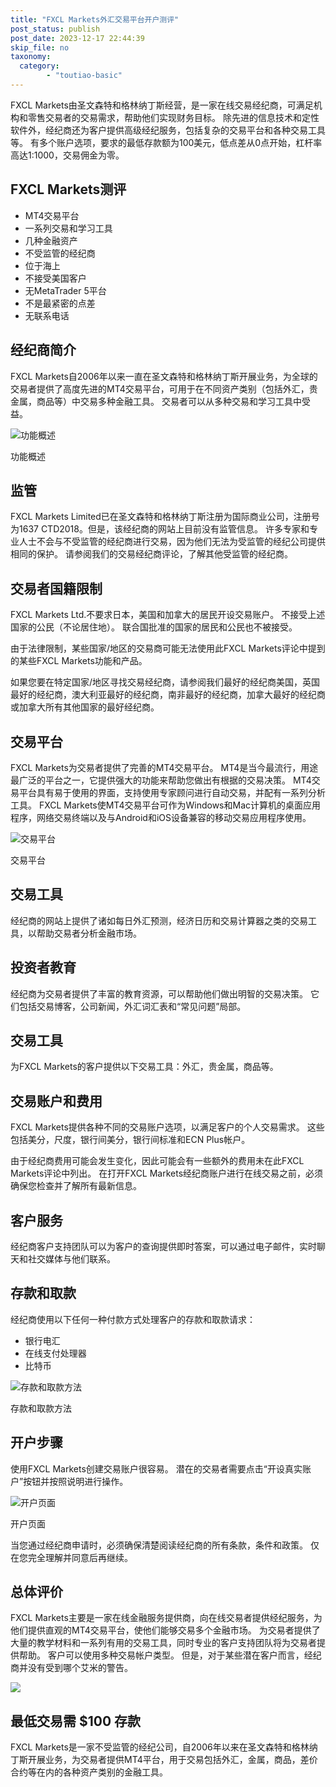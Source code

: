 ```yaml
---
title: "FXCL Markets外汇交易平台开户测评"
post_status: publish
post_date: 2023-12-17 22:44:39
skip_file: no
taxonomy:
  category:
        - "toutiao-basic"
---
```


FXCL Markets由圣文森特和格林纳丁斯经营，是一家在线交易经纪商，可满足机构和零售交易者的交易需求，帮助他们实现财务目标。 除先进的信息技术和定性软件外，经纪商还为客户提供高级经纪服务，包括复杂的交易平台和各种交易工具等。 有多个账户选项，要求的最低存款额为100美元，低点差从0点开始，杠杆率高达1:1000，交易佣金为零。

## FXCL Markets测评

- MT4交易平台
- 一系列交易和学习工具
- 几种金融资产
- 不受监管的经纪商
- 位于海上
- 不接受美国客户
- 无MetaTrader 5平台
- 不是最紧密的点差
- 无联系电话

## 经纪商简介

FXCL Markets自2006年以来一直在圣文森特和格林纳丁斯开展业务，为全球的交易者提供了高度先进的MT4交易平台，可用于在不同资产类别（包括外汇，贵金属，商品等）中交易多种金融工具。 交易者可以从多种交易和学习工具中受益。

![功能概述](https://cdn.fendou.la/funstoutiao/2020/11/FXCL-Markets-Review-Features-Overview.png "功能概述")

功能概述

## 监管

FXCL Markets Limited已在圣文森特和格林纳丁斯注册为国际商业公司，注册号为1637 CTD2018。但是，该经纪商的网站上目前没有监管信息。 许多专家和专业人士不会与不受监管的经纪商进行交易，因为他们无法为受监管的经纪公司提供相同的保护。 请参阅我们的交易经纪商评论，了解其他受监管的经纪商。

## 交易者国籍限制

FXCL Markets Ltd.不要求日本，美国和加拿大的居民开设交易账户。 不接受上述国家的公民（不论居住地）。 联合国批准的国家的居民和公民也不被接受。

由于法律限制，某些国家/地区的交易商可能无法使用此FXCL Markets评论中提到的某些FXCL Markets功能和产品。

如果您要在特定国家/地区寻找交易经纪商，请参阅我们最好的经纪商美国，英国最好的经纪商，澳大利亚最好的经纪商，南非最好的经纪商，加拿大最好的经纪商或加拿大所有其他国家的最好经纪商。

## 交易平台

FXCL Markets为交易者提供了完善的MT4交易平台。 MT4是当今最流行，用途最广泛的平台之一，它提供强大的功能来帮助您做出有根据的交易决策。 MT4交易平台具有易于使用的界面，支持使用专家顾问进行自动交易，并配有一系列分析工具。 FXCL Markets使MT4交易平台可作为Windows和Mac计算机的桌面应用程序，网络交易终端以及与Android和iOS设备兼容的移动交易应用程序使用。

![交易平台](https://cdn.fendou.la/funstoutiao/2020/11/FXCL-Markets-Review-Trading-Platform.png "交易平台")

交易平台

## 交易工具

经纪商的网站上提供了诸如每日外汇预测，经济日历和交易计算器之类的交易工具，以帮助交易者分析金融市场。

## 投资者教育

经纪商为交易者提供了丰富的教育资源，可以帮助他们做出明智的交易决策。 它们包括交易博客，公司新闻，外汇词汇表和“常见问题”局部。

## 交易工具

为FXCL Markets的客户提供以下交易工具：外汇，贵金属，商品等。

## 交易账户和费用

FXCL Markets提供各种不同的交易账户选项，以满足客户的个人交易需求。 这些包括美分，尺度，银行间美分，银行间标准和ECN Plus帐户。

由于经纪商费用可能会发生变化，因此可能会有一些额外的费用未在此FXCL Markets评论中列出。 在打开FXCL Markets经纪商账户进行在线交易之前，必须确保您检查并了解所有最新信息。

## 客户服务

经纪商客户支持团队可以为客户的查询提供即时答案，可以通过电子邮件，实时聊天和社交媒体与他们联系。

## 存款和取款

经纪商使用以下任何一种付款方式处理客户的存款和取款请求：

- 银行电汇
- 在线支付处理器
- 比特币

![存款和取款方法](https://cdn.fendou.la/funstoutiao/2020/11/FXCL-Markets-Review-Deposit-and-Withdrawal-Methods-1024x184.jpg "存款和取款方法")

存款和取款方法

## 开户步骤

使用FXCL Markets创建交易账户很容易。 潜在的交易者需要点击“开设真实账户”按钮并按照说明进行操作。

![开户页面](https://cdn.fendou.la/funstoutiao/2020/11/FXCL-Markets-Review-Account-Opening-Page.jpg "开户页面")

开户页面

当您通过经纪商申请时，必须确保清楚阅读经纪商的所有条款，条件和政策。 仅在您完全理解并同意后再继续。

## 总体评价

FXCL Markets主要是一家在线金融服务提供商，向在线交易者提供经纪服务，为他们提供直观的MT4交易平台，使他们能够交易多个金融市场。 为交易者提供了大量的教学材料和一系列有用的交易工具，同时专业的客户支持团队将为交易者提供帮助。 客户可以使用多种交易帐户类型。 但是，对于某些潜在客户而言，经纪商并没有受到哪个艾米的警告。

![](https://cdn.fendou.la/funstoutiao/2020/11/FXCL-Markets-Logo.png)

## 最低交易需 $100 存款

FXCL Markets是一家不受监管的经纪公司，自2006年以来在圣文森特和格林纳丁斯开展业务，为交易者提供MT4平台，用于交易包括外汇，金属，商品，差价合约等在内的各种资产类别的金融工具。
